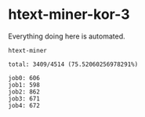 # htext-miner-kor-3

Everything doing here is automated.

```
htext-miner

total: 3409/4514 (75.52060256978291%)

job0: 606
job1: 598
job2: 862
job3: 671
job4: 672
```
